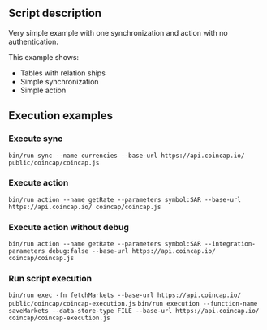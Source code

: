 ## Script description

Very simple example with one synchronization and action with no authentication.

This example shows:

- Tables with relation ships
- Simple synchronization
- Simple action

## Execution examples

### Execute sync

`bin/run sync --name currencies --base-url https://api.coincap.io/ public/coincap/coincap.js`

### Execute action

`bin/run action --name getRate --parameters symbol:SAR --base-url https://api.coincap.io/ coincap/coincap.js`

### Execute action without debug

`bin/run action --name getRate --parameters symbol:SAR --integration-parameters debug:false --base-url https://api.coincap.io/ coincap/coincap.js`

### Run script execution

`bin/run exec -fn fetchMarkets --base-url https://api.coincap.io/ public/coincap/coincap-execution.js`
`bin/run execution --function-name saveMarkets --data-store-type FILE --base-url https://api.coincap.io/ coincap/coincap-execution.js`
